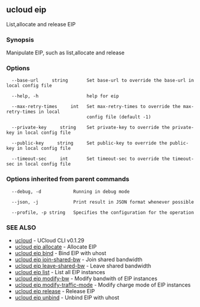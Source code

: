 ## ucloud eip

List,allocate and release EIP

### Synopsis

Manipulate EIP, such as list,allocate and release

### Options

```
  --base-url     string       Set base-url to override the base-url in local config file 

  --help, -h                  help for eip 

  --max-retry-times     int   Set max-retry-times to override the max-retry-times in local
                              config file (default -1) 

  --private-key     string    Set private-key to override the private-key in local config file 

  --public-key     string     Set public-key to override the public-key in local config file 

  --timeout-sec     int       Set timeout-sec to override the timeout-sec in local config file 

```

### Options inherited from parent commands

```
  --debug, -d            Running in debug mode 

  --json, -j             Print result in JSON format whenever possible 

  --profile, -p string   Specifies the configuration for the operation 

```

### SEE ALSO

* [ucloud](developer/cli/cmd/ucloud)	 - UCloud CLI v0.1.29
* [ucloud eip allocate](developer/cli/cmd/ucloud/eip/allocate)	 - Allocate EIP
* [ucloud eip bind](developer/cli/cmd/ucloud/eip/bind)	 - Bind EIP with uhost
* [ucloud eip join-shared-bw](developer/cli/cmd/ucloud/eip/join-shared-bw)	 - Join shared bandwidth
* [ucloud eip leave-shared-bw](developer/cli/cmd/ucloud/eip/leave-shared-bw)	 - Leave shared bandwidth
* [ucloud eip list](developer/cli/cmd/ucloud/eip/list)	 - List all EIP instances
* [ucloud eip modify-bw](developer/cli/cmd/ucloud/eip/modify-bw)	 - Modify bandwith of EIP instances
* [ucloud eip modify-traffic-mode](developer/cli/cmd/ucloud/eip/modify-traffic-mode)	 - Modify charge mode of EIP instances
* [ucloud eip release](developer/cli/cmd/ucloud/eip/release)	 - Release EIP
* [ucloud eip unbind](developer/cli/cmd/ucloud/eip/unbind)	 - Unbind EIP with uhost

